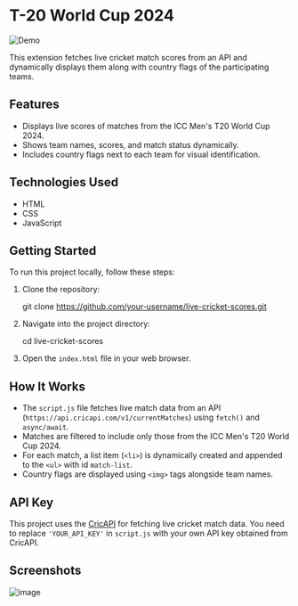 # T-20 World Cup 2024

![Demo](demo.gif)

This extension fetches live cricket match scores from an API and dynamically displays them along with country flags of the participating teams.

## Features

- Displays live scores of matches from the ICC Men's T20 World Cup 2024.
- Shows team names, scores, and match status dynamically.
- Includes country flags next to each team for visual identification.

## Technologies Used

- HTML
- CSS
- JavaScript

## Getting Started

To run this project locally, follow these steps:

1. Clone the repository:
   
   git clone https://github.com/your-username/live-cricket-scores.git

2. Navigate into the project directory:

    cd live-cricket-scores

3. Open the `index.html` file in your web browser.

## How It Works

- The `script.js` file fetches live match data from an API (`https://api.cricapi.com/v1/currentMatches`) using `fetch()` and `async/await`.
- Matches are filtered to include only those from the ICC Men's T20 World Cup 2024.
- For each match, a list item (`<li>`) is dynamically created and appended to the `<ul>` with id `match-list`.
- Country flags are displayed using `<img>` tags alongside team names.

## API Key

This project uses the [CricAPI](https://www.cricapi.com/) for fetching live cricket match data. You need to replace `'YOUR_API_KEY'` in `script.js` with your own API key obtained from CricAPI.

## Screenshots

![image](https://github.com/prateek2pathak/T20-WorldCup2024/assets/119005608/1f56b152-3866-44f8-8b2e-7e95c3b8df4a)



